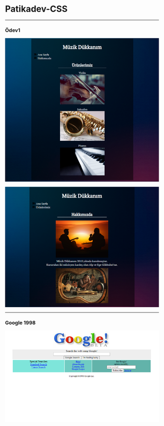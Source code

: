 # Patikadev-CSS

***

### Ödev1

![](https://github.com/zeynepakkaya-1/Patikadev-CSS/blob/main/img/1.png)

![](https://github.com/zeynepakkaya-1/Patikadev-CSS/blob/main/img/2.png)

***

### Google 1998

![](https://github.com/zeynepakkaya-1/Patikadev-CSS/blob/main/Google1998/1.png)
